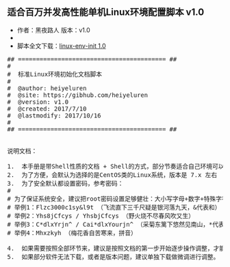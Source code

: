 
## 适合百万并发高性能单机Linux环境配置脚本 v1.0

* 作者：黑夜路人  版本：v1.0
* 
* 脚本全文下载：<a href="https://github.com/heiyeluren/heiyeluren-tools/raw/master/linux-env-init/linux-env-init.1.0.sh">linux-env-init 1.0</a>

<pre>
## ========================================= ##
# 
#  标准Linux环境初始化文档脚本
#
#  @author: heiyeluren
#  @site: https://gibhub.com/heiyeluren
#  @version: v1.0
#  @created: 2017/7/10
#  @lastmodify: 2017/10/16
# 
## ========================================= ##


说明文档：

1.  本手册是带Shell性质的文档 + Shell的方式，部分节奏适合自己环境可以微调一下
2.  为了方便，会默认为选择的是CentOS类的Linux系统，版本是 7.x 左右
3.  为了安全默认都设置密码，参考密码：
#
# 为了保证系统安全，建议把root密码设置足够健壮：大小写字母+数字+特殊字符，为了方便记，可以设置一些有意义的密码。(命令passwd root 来修改)
# 举例1：Flzc3000c1sy&l9t （飞流直下三千尺疑是银河落九天，&代表和）
# 举例2：Yhs8jCfcys / YhsbjCfcys （野火烧不尽春风吹又生）
# 举例3：C*dlxYrjn^ / Cai*dlxYourjn^ （采菊东篱下悠然见南山，*代表菊，^代表山）
# 举例4：Mhxzkyh （梅花香自苦寒来，拼音）

4.  如果需要按照全部环节来，建议是按照文档的第一步开始逐步操作调整，才能够构建比较优秀的环境。
5.  如果部分软件无法下载，或者是版本问题，建议单独下载做微调进行调整。







